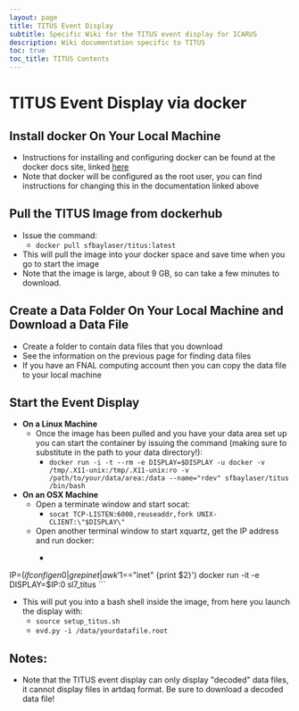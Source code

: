 ```yaml
---
layout: page
title: TITUS Event Display
subtitle: Specific Wiki for the TITUS event display for ICARUS
description: Wiki documentation specific to TITUS
toc: true
toc_title: TITUS Contents
---
```




TITUS Event Display via docker
==============================


Install docker On Your Local Machine
------------------------------------

- Instructions for installing and configuring docker can be found at the docker docs site, linked [here](https://docs.docker.com/get-docker/)
- Note that docker will be configured as the root user, you can find instructions for changing this in the documentation linked above

Pull the TITUS Image from dockerhub
-----------------------------------

- Issue the command:
  * `docker pull sfbaylaser/titus:latest`
- This will pull the image into your docker space and save time when you go to start the image
- Note that the image is large, about 9 GB, so can take a few minutes to download.

Create a Data Folder On Your Local Machine and Download a Data File
-------------------------------------------------------------------
- Create a folder to contain data files that you download
- See the information on the previous page for finding data files
- If you have an FNAL computing account then you can copy the data file to your local machine

Start the Event Display
-----------------------
- **On a Linux Machine**
  - Once the image has been pulled and you have your data area set up you can start the container by issuing the command (making sure to substitute in the path to your data directory!):
    * `docker run -i -t --rm -e DISPLAY=$DISPLAY -u docker -v /tmp/.X11-unix:/tmp/.X11-unix:ro -v /path/to/your/data/area:/data --name="rdev" sfbaylaser/titus /bin/bash`
- **On an OSX Machine**
  - Open a terminate window and start socat:
    * `socat TCP-LISTEN:6000,reuseaddr,fork UNIX-CLIENT:\"$DISPLAY\"`
  - Open another terminal window to start xquartz, get the IP address and run docker:
    * ```open -a Xquartz
IP=$(ifconfig en0 | grep inet | awk '$1=="inet" {print $2}')
docker run -it -e DISPLAY=$IP:0 sl7_titus ```
- This will put you into a bash shell inside the image, from here you launch the display with:
  * `source setup_titus.sh`
  * `evd.py -i /data/yourdatafile.root`

Notes:
------
- Note that the TITUS event display can only display "decoded" data files, it cannot display files in artdaq format. Be sure to download a decoded data file!
